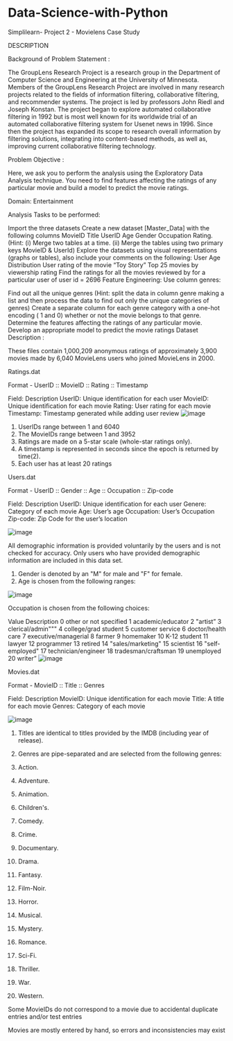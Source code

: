 # Data-Science-with-Python
Simplilearn- Project 2 - Movielens Case Study

DESCRIPTION

Background of Problem Statement :

The GroupLens Research Project is a research group in the Department of Computer Science and Engineering at the University of Minnesota. Members of the GroupLens Research Project are involved in many research projects related to the fields of information filtering, collaborative filtering, and recommender systems. The project is led by professors John Riedl and Joseph Konstan. The project began to explore automated collaborative filtering in 1992 but is most well known for its worldwide trial of an automated collaborative filtering system for Usenet news in 1996. Since then the project has expanded its scope to research overall information by filtering solutions, integrating into content-based methods, as well as, improving current collaborative filtering technology.

Problem Objective :

Here, we ask you to perform the analysis using the Exploratory Data Analysis technique. You need to find features affecting the ratings of any particular movie and build a model to predict the movie ratings.

Domain: Entertainment

Analysis Tasks to be performed:

Import the three datasets
Create a new dataset [Master_Data] with the following columns MovieID Title UserID Age Gender Occupation Rating. (Hint: (i) Merge two tables at a time. (ii) Merge the tables using two primary keys MovieID & UserId)
Explore the datasets using visual representations (graphs or tables), also include your comments on the following:
User Age Distribution
User rating of the movie “Toy Story”
Top 25 movies by viewership rating
Find the ratings for all the movies reviewed by for a particular user of user id = 2696
Feature Engineering:
            Use column genres:

Find out all the unique genres (Hint: split the data in column genre making a list and then process the data to find out only the unique categories of genres)
Create a separate column for each genre category with a one-hot encoding ( 1 and 0) whether or not the movie belongs to that genre. 
Determine the features affecting the ratings of any particular movie.
Develop an appropriate model to predict the movie ratings
Dataset Description :

These files contain 1,000,209 anonymous ratings of approximately 3,900 movies made by 6,040 MovieLens users who joined MovieLens in 2000.

Ratings.dat

Format - UserID :: MovieID :: Rating :: Timestamp


Field:	Description
UserID:	Unique identification for each user
MovieID:	Unique identification for each movie
Rating:	User rating for each movie
Timestamp:	Timestamp generated while adding user review
![image](https://user-images.githubusercontent.com/71750093/154732305-865896f7-0575-4fea-ac8b-036a725f75c8.png)

1. UserIDs range between 1 and 6040
2. The MovieIDs range between 1 and 3952
3. Ratings are made on a 5-star scale (whole-star ratings only).
4. A timestamp is represented in seconds since the epoch is returned by time(2).
5. Each user has at least 20 ratings
 

Users.dat

Format -  UserID :: Gender :: Age :: Occupation :: Zip-code

Field:	Description
UserID:	Unique identification for each user
Genere:	Category of each movie
Age:	User’s age
Occupation:	User’s Occupation
Zip-code:	Zip Code for the user’s location


![image](https://user-images.githubusercontent.com/71750093/154732743-46758461-b75c-466c-b3ef-771bb468f348.png)


All demographic information is provided voluntarily by the users and is not checked for accuracy. Only users who have provided demographic information are included in this data set.

1. Gender is denoted by an "M" for male and "F" for female.
2. Age is chosen from the following ranges:


![image](https://user-images.githubusercontent.com/71750093/154734117-0ebc68c8-d719-4e0a-b336-264b315f0d87.png)




Occupation is chosen from the following choices:

Value 	Description
0	other or not specified
1	academic/educator
2	"artist”
3	clerical/admin"""
4	college/grad student
5	customer service
6	doctor/health care
7	executive/managerial
8	farmer
9	homemaker
10	K-12 student
11	lawyer
12	programmer
13	retired
14	 "sales/marketing"
15	scientist
16	 "self-employed"
17	technician/engineer
18	tradesman/craftsman
19	unemployed
20	writer”
![image](https://user-images.githubusercontent.com/71750093/154733057-a3bbd498-bf13-43e3-9b8b-4ccd28bed1da.png)


Movies.dat

Format - MovieID :: Title :: Genres

Field:	Description
MovieID:	Unique identification for each movie
Title:	A title for each movie
Genres:	Category of each movie
	
![image](https://user-images.githubusercontent.com/71750093/154733197-b8adf32d-f939-44f7-9d7b-ea420df87762.png)
 
1. Titles are identical to titles provided by the IMDB (including year of release).
2. Genres are pipe-separated and are selected from the following genres:


1. Action.
2. Adventure.
3. Animation.
4. Children's.
5. Comedy.
6. Crime.
7. Documentary.
8. Drama.
9. Fantasy.
10. Film-Noir.
11. Horror.
12. Musical.
13. Mystery.
14. Romance.
15. Sci-Fi.
16. Thriller.
17. War.
18. Western.


Some MovieIDs do not correspond to a movie due to accidental duplicate entries and/or test entries

Movies are mostly entered by hand, so errors and inconsistencies may exist
